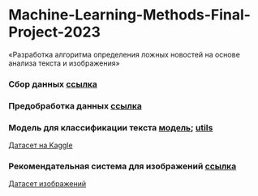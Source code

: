 # Machine-Learning-Methods-Final-Project-2023
«Разработка алгоритма определения ложных новостей на основе анализа текста и изображения»

### Сбор данных [ссылка](https://github.com/cyberknopa/Machine-Learning-Methods-Final-Project-2023/blob/main/parse.py)
### Предобработка данных [ссылка](https://github.com/cyberknopa/Machine-Learning-Methods-Final-Project-2023/blob/main/preboot.ipynb)
### Модель для классификации текста [модель](https://github.com/cyberknopa/Machine-Learning-Methods-Final-Project-2023/blob/main/main.py); [utils](https://github.com/cyberknopa/Machine-Learning-Methods-Final-Project-2023/blob/main/utils.py)

[Датасет на Kaggle](https://www.kaggle.com/datasets/morfifinka/fake-real-news-ru)

### Рекомендательная система для изображений [ссылка](https://github.com/cyberknopa/Machine-Learning-Methods-Final-Project-2023/blob/main/resnet50.ipynb)

[Датасет изображений](https://disk.yandex.ru/d/r4iEZftEUwIv9Q)
